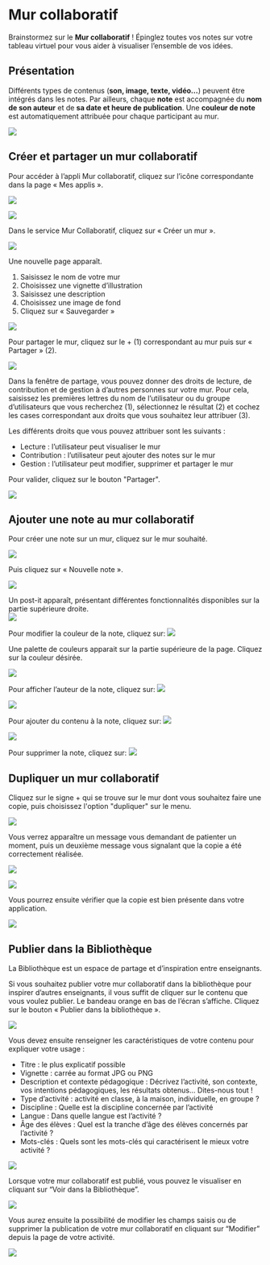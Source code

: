 # Mur collaboratif

Brainstormez sur le **Mur collaboratif** ! Épinglez toutes vos notes sur votre tableau virtuel pour vous aider à visualiser l’ensemble de vos idées.

## Présentation

Différents types de contenus (**son, image, texte, vidéo…**) peuvent être intégrés dans les notes. Par ailleurs, chaque **note** est accompagnée du **nom de son auteur** et de **sa date et heure de publication**. Une **couleur de note** est automatiquement attribuée pour chaque participant au mur.

![](<.gitbook/assets/m112-1-1 (1) (1) (2).png>)

## Créer et partager un mur collaboratif

Pour accéder à l’appli Mur collaboratif, cliquez sur l’icône correspondante dans la page « Mes applis ».

![](<.gitbook/assets/mur-1-2-1-1 (2) (1).png>)

![](<.gitbook/assets/m11-1-1-5 (2) (2).png>)

Dans le service Mur Collaboratif, cliquez sur « Créer un mur ».

![](<.gitbook/assets/c11-2-1-1 (1) (1) (2).png>)

Une nouvelle page apparaît.

1. Saisissez le nom de votre mur
2. Choisissez une vignette d’illustration
3. Saisissez une description
4. Choisissez une image de fond
5. Cliquez sur « Sauvegarder »

![](<.gitbook/assets/mur-2-1024x474-2-1 (2) (1).png>)

Pour partager le mur, cliquez sur le + (1) correspondant au mur puis sur « Partager » (2).

![](<.gitbook/assets/image (48).png>)

Dans la fenêtre de partage, vous pouvez donner des droits de lecture, de contribution et de gestion à d’autres personnes sur votre mur. Pour cela, saisissez les premières lettres du nom de l’utilisateur ou du groupe d’utilisateurs que vous recherchez (1), sélectionnez le résultat (2) et cochez les cases correspondant aux droits que vous souhaitez leur attribuer (3).

Les différents droits que vous pouvez attribuer sont les suivants :

* Lecture : l’utilisateur peut visualiser le mur
* Contribution : l’utilisateur peut ajouter des notes sur le mur
* Gestion : l’utilisateur peut modifier, supprimer et partager le mur

Pour valider, cliquez sur le bouton "Partager".

![](<.gitbook/assets/mur-collaboratif-2 (2) (1).png>)

## Ajouter une note au mur collaboratif

Pour créer une note sur un mur, cliquez sur le mur souhaité.

![](<.gitbook/assets/mur-4-1024x229-1 (1) (1).png>)

Puis cliquez sur « Nouvelle note ».

![](<.gitbook/assets/c4-1-2 (1) (1) (2).png>)

Un post-it apparaît, présentant différentes fonctionnalités disponibles sur la partie supérieure droite.\
![](<.gitbook/assets/m9-1-2 (1) (1) (2).png>)

Pour modifier la couleur de la note, cliquez sur: ![](<.gitbook/assets/m10-1-1 (2) (1).png>)

Une palette de couleurs apparait sur la partie supérieure de la page. Cliquez sur la couleur désirée.

![](<.gitbook/assets/m111-1-3 (2) (1).png>)

Pour afficher l’auteur de la note, cliquez sur: ![](<.gitbook/assets/m12-1-5 (2) (2).png>)

![](<.gitbook/assets/m13-1-2-1 (1) (1).png>)

Pour ajouter du contenu à la note, cliquez sur: ![](<.gitbook/assets/m14-1-2-1 (1) (1).png>)

![](<.gitbook/assets/editeur-texte\_mur\_collabora-1024x288-3 (1) (1) (2).png>)

Pour supprimer la note, cliquez sur: ![](<.gitbook/assets/m16-4-1 (2) (2).png>)

## Dupliquer un mur collaboratif

Cliquez sur le signe + qui se trouve sur le mur dont vous souhaitez faire une copie, puis choisissez l'option "dupliquer" sur le menu.

![](<.gitbook/assets/image (1).png>)

Vous verrez apparaître un message vous demandant de patienter un moment, puis un deuxième message vous signalant que la copie a été correctement réalisée.

![](<.gitbook/assets/image (13).png>)

![](<.gitbook/assets/image (8).png>)

Vous pourrez ensuite vérifier que la copie est bien présente dans votre application.

![](<.gitbook/assets/image (35).png>)

## Publier dans la Bibliothèque

La Bibliothèque est un espace de partage et d’inspiration entre enseignants.

Si vous souhaitez publier votre mur collaboratif dans la bibliothèque pour inspirer d’autres enseignants, il vous suffit de cliquer sur le contenu que vous voulez publier. Le bandeau orange en bas de l’écran s’affiche. Cliquez sur le bouton « Publier dans la bibliothèque ».

![](<.gitbook/assets/image (43).png>)

Vous devez ensuite renseigner les caractéristiques de votre contenu pour expliquer votre usage :

* Titre : le plus explicatif possible
* Vignette : carrée au format JPG ou PNG
* Description et contexte pédagogique : Décrivez l’activité, son contexte, vos intentions pédagogiques, les résultats obtenus… Dites-nous tout !&#x20;
* Type d’activité : activité en classe, à la maison, individuelle, en groupe ?&#x20;
* Discipline : Quelle est la discipline concernée par l’activité
* Langue : Dans quelle langue est l’activité ?&#x20;
* Âge des élèves : Quel est la tranche d’âge des élèves concernés par l’activité ?&#x20;
* Mots-clés : Quels sont les mots-clés qui caractérisent le mieux votre activité ?

![](<.gitbook/assets/2020-05-20\_17h05\_45.png>)

Lorsque votre mur collaboratif est publié, vous pouvez le visualiser en cliquant sur “Voir dans la Bibliothèque”.

![](<.gitbook/assets/2020-05-20\_17h06\_09.png>)

Vous aurez ensuite la possibilité de modifier les champs saisis ou de supprimer la publication de votre mur collaboratif en cliquant sur “Modifier” depuis la page de votre activité.

![](<.gitbook/assets/2020-05-20\_17h06\_26.png>)
